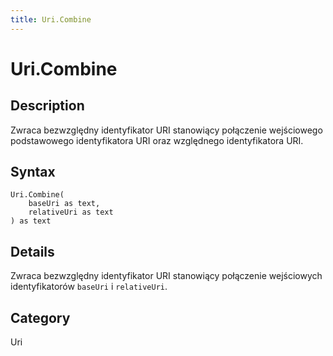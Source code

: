 ```yaml
---
title: Uri.Combine
---
```


# Uri.Combine


## Description

Zwraca bezwzględny identyfikator URI stanowiący połączenie wejściowego podstawowego identyfikatora URI oraz względnego identyfikatora URI.


## Syntax

```powerquery
Uri.Combine(
    baseUri as text,
    relativeUri as text
) as text
```


## Details

Zwraca bezwzględny identyfikator URI stanowiący połączenie wejściowych identyfikatorów <code>baseUri</code> i <code>relativeUri</code>.



## Category
Uri
